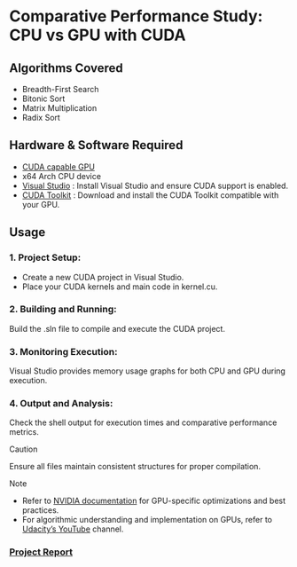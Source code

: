 # Comparative Performance Study: CPU vs GPU with CUDA

## Algorithms Covered 
- Breadth-First Search
- Bitonic Sort
- Matrix Multiplication
- Radix Sort

## Hardware & Software Required 
- [CUDA capable GPU](https://developer.nvidia.com/cuda-gpus)
- x64 Arch CPU device
- [Visual Studio](https://visualstudio.microsoft.com) :  Install Visual Studio and ensure CUDA support is enabled.
- [CUDA Toolkit](https://developer.nvidia.com/cuda-downloads) : Download and install the CUDA Toolkit compatible with your GPU.

## Usage
### 1. Project Setup:
- Create a new CUDA project in Visual Studio.
- Place your CUDA kernels and main code in kernel.cu.
### 2.	Building and Running:
Build the .sln file to compile and execute the CUDA project.
### 3.	Monitoring Execution:
Visual Studio provides memory usage graphs for both CPU and GPU during execution.
### 4.	Output and Analysis:
Check the shell output for execution times and comparative performance metrics.

>[!CAUTION]
> Ensure all files maintain consistent structures for proper compilation.

> [!NOTE]  
>- Refer to [NVIDIA documentation](https://docs.nvidia.com/cuda/index.html) for GPU-specific optimizations and best practices.
>- For algorithmic understanding and implementation on GPUs, refer to [Udacity’s YouTube](https://youtube.com/playlist?list=PLAwxTw4SYaPnFKojVQrmyOGFCqHTxfdv2&si=5OmSy-aMy-ykL44w) channel.

### [Project Report](docs.pdf)